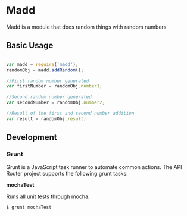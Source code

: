 Madd
===============

Madd is a module that does random things with random numbers

## Basic Usage
```js

var madd = require('madd');
randomObj = madd.addRandom();

//First random number generated
var firstNumber = randomObj.number1;

//Second random number generated
var secondNumber = randomObj.number2;

//Result of the first and second number addition
var result = randomObj.result;
```

## Development

### Grunt

Grunt is a JavaScript task runner to automate common actions. The API Router project
supports the following grunt tasks:

**mochaTest**

Runs all unit tests through mocha.

    $ grunt mochaTest
